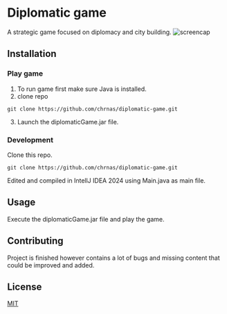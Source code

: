 # Diplomatic game
A strategic game focused on diplomacy and city building.
![screencap](https://github.com/user-attachments/assets/5a681c3f-a158-4e1d-b896-c1665f10d304)

## Installation
### Play game
1. To run game first make sure Java is installed.
2. clone repo
```
git clone https://github.com/chrnas/diplomatic-game.git
```
3. Launch the diplomaticGame.jar file.

### Development
Clone this repo.
```
git clone https://github.com/chrnas/diplomatic-game.git
```
Edited and compiled in IntellJ IDEA 2024 using Main.java as main file.

## Usage

Execute the diplomaticGame.jar file and play the game.

## Contributing

Project is finished however contains a lot of bugs and missing content that could be improved and added.

## License

[MIT](https://choosealicense.com/licenses/mit/)
